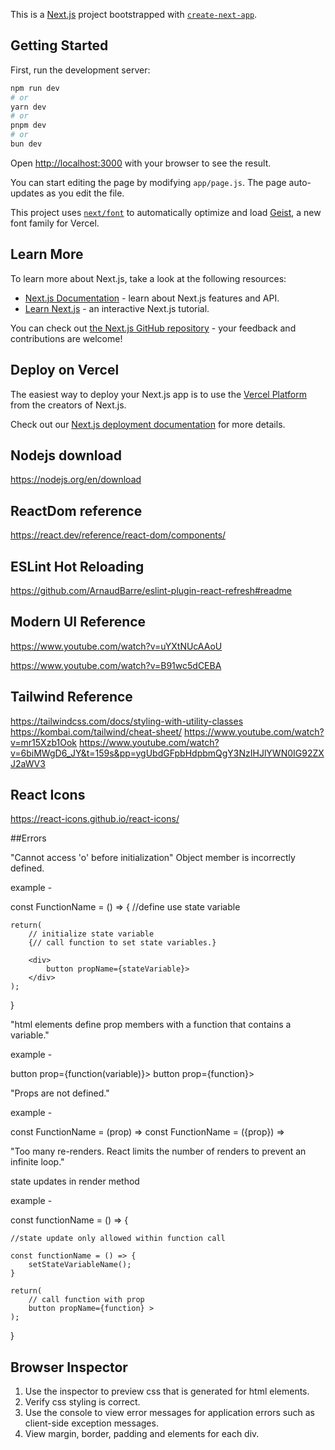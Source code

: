 This is a [Next.js](https://nextjs.org) project bootstrapped with [`create-next-app`](https://github.com/vercel/next.js/tree/canary/packages/create-next-app).

## Getting Started

First, run the development server:

```bash
npm run dev
# or
yarn dev
# or
pnpm dev
# or
bun dev
```

Open [http://localhost:3000](http://localhost:3000) with your browser to see the result.

You can start editing the page by modifying `app/page.js`. The page auto-updates as you edit the file.

This project uses [`next/font`](https://nextjs.org/docs/app/building-your-application/optimizing/fonts) to automatically optimize and load [Geist](https://vercel.com/font), a new font family for Vercel.

## Learn More

To learn more about Next.js, take a look at the following resources:

- [Next.js Documentation](https://nextjs.org/docs) - learn about Next.js features and API.
- [Learn Next.js](https://nextjs.org/learn) - an interactive Next.js tutorial.

You can check out [the Next.js GitHub repository](https://github.com/vercel/next.js) - your feedback and contributions are welcome!

## Deploy on Vercel

The easiest way to deploy your Next.js app is to use the [Vercel Platform](https://vercel.com/new?utm_medium=default-template&filter=next.js&utm_source=create-next-app&utm_campaign=create-next-app-readme) from the creators of Next.js.

Check out our [Next.js deployment documentation](https://nextjs.org/docs/app/building-your-application/deploying) for more details.


## Nodejs download

https://nodejs.org/en/download

## ReactDom reference

https://react.dev/reference/react-dom/components/

## ESLint Hot Reloading

https://github.com/ArnaudBarre/eslint-plugin-react-refresh#readme

## Modern UI Reference

https://www.youtube.com/watch?v=uYXtNUcAAoU

https://www.youtube.com/watch?v=B91wc5dCEBA

## Tailwind Reference

https://tailwindcss.com/docs/styling-with-utility-classes
https://kombai.com/tailwind/cheat-sheet/
https://www.youtube.com/watch?v=mr15Xzb1Ook
https://www.youtube.com/watch?v=6biMWgD6_JY&t=159s&pp=ygUbdGFpbHdpbmQgY3NzIHJlYWN0IG92ZXJ2aWV3

## React Icons

https://react-icons.github.io/react-icons/


##Errors


"Cannot access 'o' before initialization"
Object member is incorrectly defined. 

example - 

const FunctionName = () => {
    //define use state variable

    return(
        // initialize state variable
        {// call function to set state variables.}

        <div>
            button propName={stateVariable}>
        </div>
    );
}


"html elements define prop members with a function that contains a variable."

example - 

button prop={function(variable)}>
button prop={function}>


"Props are not defined."

example - 

const FunctionName = (prop) =>
const FunctionName = ({prop}) =>


"Too many re-renders. React limits the number of renders to prevent an infinite loop."

state updates in render method

example - 

const functionName = () => {

    //state update only allowed within function call

    const functionName = () => {
        setStateVariableName();
    }

    return(
        // call function with prop
        button propName={function} >
    );
}

## Browser Inspector

1. Use the inspector to preview css that is generated for html elements.
2. Verify css styling is correct.
3. Use the console to view error messages for application errors such as client-side exception messages.
4. View margin, border, padding and elements for each div.
